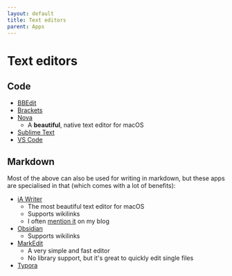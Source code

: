 ```yaml
---
layout: default
title: Text editors
parent: Apps
---
```


# Text editors

## Code

- [BBEdit](https://www.barebones.com/products/bbedit/index.html)
- [Brackets](https://brackets.io/)
- [Nova](https://nova.app/)
  - A **beautiful**, native text editor for macOS
- [Sublime Text](https://www.sublimetext.com/)
- [VS Code](https://code.visualstudio.com/)

## Markdown

Most of the above can also be used for writing in markdown, but these apps are specialised in that (which comes with a lot of benefits):

- [iA Writer](https://ia.net/writer)
	- The most beautiful text editor for macOS
	- Supports wikilinks
	- I often [mention it](https://iamfran.com/search?q=ia+writer) on my blog
- [Obsidian](https://obsidian.md/)
	- Supports wikilinks
- [MarkEdit](https://github.com/MarkEdit-app/MarkEdit)
	- A very simple and fast editor
	- No library support, but it's great to quickly edit single files
- [Typora](https://typora.io/)
